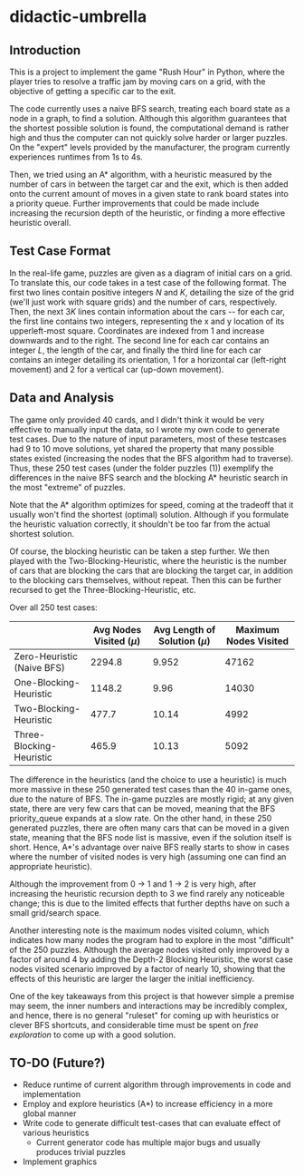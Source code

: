 # didactic-umbrella

## Introduction
This is a project to implement the game "Rush Hour" in Python, where the player tries to resolve a traffic jam by moving cars on a grid, with the objective of getting a specific car to the exit. 

The code currently uses a naive BFS search, treating each board state as a node in a graph, to find a solution. Although this algorithm guarantees that the shortest possible solution is found, the computational demand is rather high and thus the computer can not quickly solve harder or larger puzzles. On the "expert" levels provided by the manufacturer, the program currently experiences runtimes from 1s to 4s.

Then, we tried using an A* algorithm, with a heuristic measured by the number of cars in between the target car and the exit, which is then added onto the current amount of moves in a given state to rank board states into a priority queue. Further improvements that could be made include increasing the recursion depth of the heuristic, or finding a more effective heuristic overall.

## Test Case Format
In the real-life game, puzzles are given as a diagram of initial cars on a grid. To translate this, our code takes in a test case of the following format. The first two lines contain positive integers $N$ and $K,$ detailing the size of the grid (we'll just work with square grids) and the number of cars, respectively. Then, the next $3K$ lines contain information about the cars -- for each car, the first line contains two integers, representing the x and y location of its upperleft-most square. Coordinates are indexed from 1 and increase downwards and to the right. The second line for each car contains an integer $L,$ the length of the car, and finally the third line for each car contains an integer detailing its orientation, 1 for a horizontal car (left-right movement) and 2 for a vertical car (up-down movement).

## Data and Analysis
The game only provided 40 cards, and I didn't think it would be very effective to manually input the data, so I wrote my own code to generate test cases. Due to the nature of input parameters, most of these testcases had 9 to 10 move solutions, yet shared the property that many possible states existed (increasing the nodes that the BFS algorithm had to traverse). Thus, these 250 test cases (under the folder puzzles (1)) exemplify the differences in the naive BFS search and the blocking A* heuristic search in the most "extreme" of puzzles.

Note that the A* algorithm optimizes for speed, coming at the tradeoff that it usually won't find the shortest (optimal) solution. Although if you formulate the heuristic valuation correctly, it shouldn't be too far from the actual shortest solution.

Of course, the blocking heuristic can be taken a step further. We then played with the Two-Blocking-Heuristic, where the heuristic is the number of cars that are blocking the cars that are blocking the target car, in addition to the blocking cars themselves, without repeat. Then this can be further recursed to get the Three-Blocking-Heuristic, etc.

Over all 250 test cases:


|    | Avg Nodes Visited ($\mu$) | Avg Length of Solution ($\mu$) | Maximum Nodes Visited |
|--- | --- | --- | --- |
|Zero-Heuristic (Naive BFS) | 2294.8 | 9.952 | 47162 |
|One-Blocking-Heuristic | 1148.2 | 9.96 | 14030 |
|Two-Blocking-Heuristic | 477.7 | 10.14 | 4992 |
|Three-Blocking-Heuristic | 465.9 | 10.13 | 5092 |

The difference in the heuristics (and the choice to use a heuristic) is much more massive in these 250 generated test cases than the 40 in-game ones, due to the nature of BFS. The in-game puzzles are mostly rigid; at any given state, there are very few cars that can be moved, meaning that the BFS priority_queue expands at a slow rate. On the other hand, in these 250 generated puzzles, there are often many cars that can be moved in a given state, meaning that the BFS node list is massive, even if the solution itself is short. Hence, A*'s advantage over naive BFS really starts to show in cases where the number of visited nodes is very high (assuming one can find an appropriate heuristic).

Although the improvement from 0 -> 1 and 1 -> 2 is very high, after increasing the heuristic recursion depth to 3 we find rarely any noticeable change; this is due to the limited effects that further depths have on such a small grid/search space. 

Another interesting note is the maximum nodes visited column, which indicates how many nodes the program had to explore in the most "difficult" of the 250 puzzles. Although the average nodes visited only improved by a factor of around $4$ by adding the Depth-2 Blocking Heuristic, the worst case nodes visited scenario improved by a factor of nearly $10,$ showing that the effects of this heuristic are larger the larger the initial inefficiency.

One of the key takeaways from this project is that however simple a premise may seem, the inner numbers and interactions may be incredibly complex, and hence, there is no general "ruleset" for coming up with heuristics or clever BFS shortcuts, and considerable time must be spent on *free exploration* to come up with a good solution.

## TO-DO (Future?)
- Reduce runtime of current algorithm through improvements in code and implementation
- Employ and explore heuristics (A*) to increase efficiency in a more global manner
- Write code to generate difficult test-cases that can evaluate effect of various heuristics
  - Current generator code has multiple major bugs and usually produces trivial puzzles
- Implement graphics
